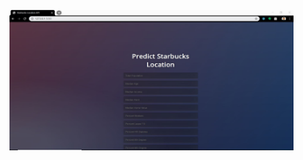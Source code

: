 <p align="left">
  <img width="600" height="250" src="https://github.com/ankur715/web/blob/master/starbucks/Capture.JPG"> 
</p>
